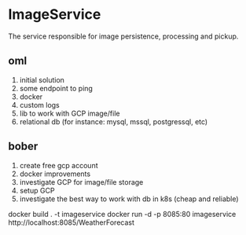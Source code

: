 # ImageService
The service responsible for image persistence, processing and pickup.

## oml
1. initial solution  
2. some endpoint to ping  
3. docker  
4. custom logs  
5. lib to work with GCP image/file  
6. relational db (for instance: mysql, mssql, postgressql, etc)
## bober
1. create free gcp account  
1. docker improvements  
2. investigate GCP for image/file storage  
3. setup GCP  
4. investigate the best way to work with db in k8s (cheap and reliable)  


docker build . -t imageservice
docker run -d -p 8085:80 imageservice
http://localhost:8085/WeatherForecast
